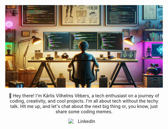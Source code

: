 <div align="center">
  <img
    src="ai.png"
    title="Just an Image"
    style="display: inline-block; margin: 0 auto; width: 804px;">


  <p>
  👋 Hey there! I'm Kārlis Vilhelms Vēbers, a tech enthusiast on a journey of coding, creativity, and cool projects.
  I'm all about tech without the techy talk. Hit me up, and let's chat about the next big thing or, you know, just share some coding memes.
  </p>

  <div align="center">
  <p>
    <a href="https://www.linkedin.com/in/karlisvebers/" target="_blank">
      <img
        src="https://github.com/kvebers/kvebers/assets/49612380/a8d6bc86-9501-4684-aed9-c70b5fbdf755"
        title="LinkedIn"
        style="display: inline-block; margin: 0 auto; width: 100px;"
      >
    </a>
   
  </p>

</div>
